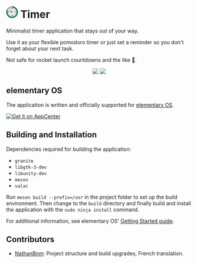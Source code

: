 # <img src="data/icons/com.github.volfpeter.timer.svg" width=32 /> Timer

Minimalist timer application that stays out of your way.

Use it as your flexible pomodoro timer or just set a reminder so you don't forget about your next task.

Not safe for rocket launch countdowns and the like :rocket:.

<p align="center">
  <img src="data/screenshots/Timer-default-theme.png" width="45%"/>
  <img src="data/screenshots/Timer-dark-theme.png" width="45%" />
</p>

## elementary OS

The application is written and officially supported for [elementary OS](https://elementary.io/).

[![Get it on AppCenter](https://appcenter.elementary.io/badge.svg)](https://appcenter.elementary.io/com.github.volfpeter.timer)

## Building and Installation

Dependencies required for building the application:

-   `granite`
-   `libgtk-3-dev`
-   `libunity-dev`
-   `meson`
-   `valac`

Run `meson build --prefix=/usr` in the project folder to set up the build environment. Then change to the `build` directory and finally build and install the application with the `sudo ninja install` command.

For additional information, see elementary OS' [Getting Started guide](https://elementary.io/docs/code/getting-started#developer-sdk).

## Contributors

-   [NathanBnm](https://github.com/NathanBnm): Project structure and build upgrades, French translation.
